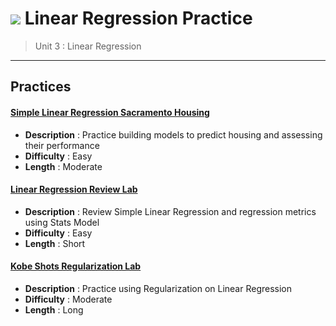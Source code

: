 # ![](https://ga-dash.s3.amazonaws.com/production/assets/logo-9f88ae6c9c3871690e33280fcf557f33.png) Linear Regression Practice

> Unit 3 : Linear Regression

---

## Practices

#### [Simple Linear Regression Sacramento Housing](./02_simple-linear-regression-sacramento.ipynb)
  - **Description** : Practice building models to predict housing and assessing their performance
  - **Difficulty** : Easy
  - **Length** : Moderate
 
#### [Linear Regression Review Lab](./02_linear_regression-review-lab-additional.ipynb)
  - **Description** : Review Simple Linear Regression and regression metrics using Stats Model
  - **Difficulty** : Easy
  - **Length** : Short
 
#### [Kobe Shots Regularization Lab](./03_kobe-shots-made-regularization-lab.ipynb)
  - **Description** : Practice using Regularization on Linear Regression
  - **Difficulty** : Moderate
  - **Length** : Long
